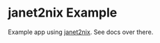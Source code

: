 # janet2nix Example
Example app using [janet2nix](https://github.com/Yzupnick/janet2nix). See docs over there.
